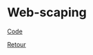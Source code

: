 # Web-scaping

[Code](https://github.com/ThibaultLanthiez/Prediction-issue-matchs-foot/blob/main/Projet_1_Classification_Odds_Football_leagues.ipynb)

[Retour](https://github.com/ThibaultLanthiez/Portfolio)
